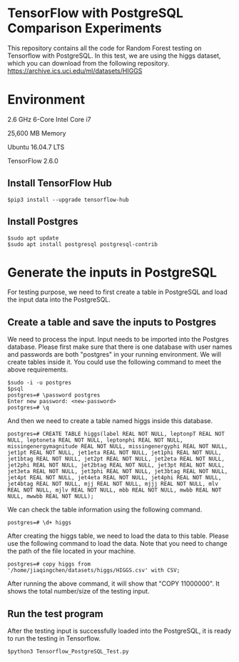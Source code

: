 # TensorFlow with PostgreSQL Comparison Experiments

This repository contains all the code for Random Forest testing on Tensorflow with PostgreSQL.
In this test, we are using the higgs dataset, which you can download from the following repository.
https://archive.ics.uci.edu/ml/datasets/HIGGS

# Environment
2.6 GHz 6-Core Intel Core i7

25,600 MB Memory

Ubuntu 16.04.7 LTS

TensorFlow 2.6.0

## Install TensorFlow Hub
```
$pip3 install --upgrade tensorflow-hub
```

## Install Postgres
```
$sudo apt update
$sudo apt install postgresql postgresql-contrib
```

# Generate the inputs in PostgreSQL
For testing purpose, we need to first create a table in PostgreSQL and load the input data into the PostgreSQL.

## Create a table and save the inputs to Postgres
We need to process the input. Input needs to be imported into the Postgres database. Please first make sure that there is one database with user names and passwords are both "postgres" in your running environment. We will create tables inside it. You could use the following command to meet the above requirements.
```
$sudo -i -u postgres
$psql
postgres=# \password postgres
Enter new password: <new-password>
postgres=# \q
```

And then we need to create a table named higgs inside this database.
```
postgres=# CREATE TABLE higgs(label REAL NOT NULL, leptonpT REAL NOT NULL, leptoneta REAL NOT NULL, leptonphi REAL NOT NULL, missingenergymagnitude REAL NOT NULL, missingenergyphi REAL NOT NULL, jet1pt REAL NOT NULL, jet1eta REAL NOT NULL, jet1phi REAL NOT NULL, jet1btag REAL NOT NULL, jet2pt REAL NOT NULL, jet2eta REAL NOT NULL, jet2phi REAL NOT NULL, jet2btag REAL NOT NULL, jet3pt REAL NOT NULL, jet3eta REAL NOT NULL, jet3phi REAL NOT NULL, jet3btag REAL NOT NULL, jet4pt REAL NOT NULL, jet4eta REAL NOT NULL, jet4phi REAL NOT NULL, jet4btag REAL NOT NULL, mjj REAL NOT NULL, mjjj REAL NOT NULL, mlv REAL NOT NULL, mjlv REAL NOT NULL, mbb REAL NOT NULL, mwbb REAL NOT NULL, mwwbb REAL NOT NULL);
```
We can check the table information using the following command.
```
postgres=# \d+ higgs
```
After creating the higgs table, we need to load the data to this table. Please use the following command to load the data. Note that you need to change the path of the file located in your machine.
```
postgres=# copy higgs from '/home/jiaqingchen/datasets/higgs/HIGGS.csv' with CSV;
```
After running the above command, it will show that "COPY 11000000". It shows the total number/size of the testing input.

## Run the test program
After the testing input is successfully loaded into the PostgreSQL, it is ready to run the testing in Tensorflow.
```
$python3 Tensorflow_PostgreSQL_Test.py
```